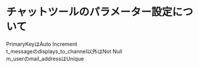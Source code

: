 # チャットツールのパラメーター設定について
PrimaryKeyはAuto Increment<br>
t_messageのdisplays_to_channel以外はNot Null<br>
m_userのmail_addressはUnique<br>